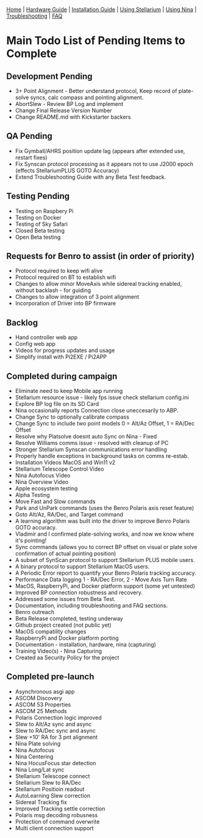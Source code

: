 [Home](../README.md) | [Hardware Guide](./hardware.md) | [Installation Guide](./installation.md) | [Using Stellarium](./stellarium.md) | [Using Nina](./nina.md) | [Troubleshooting](./troubleshooting.md) | [FAQ](./faq.md)

# Main Todo List of Pending Items to Complete

## Development Pending
* 3+ Point Alignment - Better understand protocol, Keep record of plate-solve syncs, calc compass and pointing alignment.
* AbortSlew - Review BP Log and implement
* Change Final Release Version Number
* Change README.md with Kickstarter backers
  
## QA Pending
* Fix Gymball/AHRS position update lag (appears after extended use, restart fixes)
* Fix Synscan protocol processing as it appears not to use J2000 epoch (effects StellariumPLUS GOTO Accuracy)
* Extend Troubleshooting Guide with any Beta Test feedback.
  
## Testing Pending
* Testing on Raspbery Pi
* Testing on Docker
* Testing of Sky Safari
* Closed Beta testing
* Open Beta testing

## Requests for Benro to assist (in order of priority)
* Protocol required to keep wifi alive
* Protocol required on BT to establish wifi
* Changes to allow minor MoveAxis while sidereal tracking enabled, without backlash - for guiding
* Changes to allow integration of 3 point alignment
* Incorporation of Driver into BP firmware

## Backlog
* Hand controller web app
* Config web app
* Videos for progress updates and usage
* Simplify install with Pi2EXE / Pi2APP

## Completed during campaign
* Eliminate need to keep Mobile app running
* Stellarium resource issue - likely fps issue check stellarium config.ini
* Explore BP log file on its SD Card
* Nina occasionally reports Connection close uneccesarily to ABP.
* Change Sync to optionally calibrate compass
* Change Sync to include two point models 0 = Alt/Az Offset, 1 = RA/Dec Offset
* Resolve why Platsolve doesnt auto Sync on Nina - Fixed
* Resolve Williams comms issue - resolved with cleanup of PC
* Stronger Stellarium Synscan communications error handling
* Properly handle exceptions in background tasks on comms re-estab.
* Installation Videos MacOS and Win11 v2
* Stellarium Telescope Control Video
* Nina Autofocus Video
* Nina Overview Video
* Apple ecosystem testing
* Alpha Testing
* Move Fast and Slow commands
* Park and UnPark commands (uses the Benro Polaris axis reset feature)
* Goto Alt/Az, RA/Dec, and Target command
* A learning algorithm was built into the driver to improve Benro Polaris GOTO accuracy.
* Vladimir and I confirmed plate-solving works, and now we know where it's pointing!
* Sync commands (allows you to correct BP offset on visual or plate solve confirmation of actual pointing position)
* A subset of SynScan protocol to support Stellarium PLUS mobile users.
* A binary protocol to support Stellarium MacOS users.
* A Periodic Error report to quantify your Benro Polaris tracking accuracy.
* Performance Data logging 1 - RA/Dec Error, 2 - Move Axis Turn Rate
* MacOS, RaspberryPi, and Docker platform support (some yet untested)
* Improved BP connection robustness and recovery.
* Addressed some issues from Beta Test.
* Documentation, including troubleshooting and FAQ sections.
* Benro outreach
* Beta Release completed, testing underway
* Github project created (not public yet)
* MacOS compatility changes
* RaspberryPi and Docker platform porting
* Documentation - installation, hardware, nina (capturing)
* Training Video(s) - Nina Capturing
* Created aa Security Policy for the project

## Completed pre-launch
* Asynchronous asgi app
* ASCOM Discovery
* ASCOM 53 Properties
* ASCOM 25 Methods
* Polaris Connection logic improved
* Slew to Alt/Az sync and async
* Slew to RA/Dec sync and async
* Slew +10' RA for 3 pnt alignment
* Nina Plate solving
* Nina Autofocus
* Nina Centering
* Nina HocusFocus star detection
* Nina Long/Lat sync
* Stellarium Telescope connect
* Stellarium Slew to RA/Dec
* Stellarium Positioin readout
* AutoLearning Slew correction
* Sidereal Tracking fix
* Improved Tracking settle correction
* Polaris msg decoding robusness
* Protection of  command overwrite
* Multi client connection support
